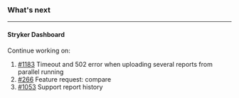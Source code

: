 ### What's next

---

#### Stryker Dashboard

Continue working on:
1. [#1183](https://github.com/stryker-mutator/stryker-dashboard/issues/1183) Timeout and 502 error when uploading several reports from parallel running 
2. [#266](https://github.com/stryker-mutator/stryker-dashboard/issues/266) Feature request: compare
3. [#1053](https://github.com/stryker-mutator/stryker-dashboard/issues/1053) Support report history
